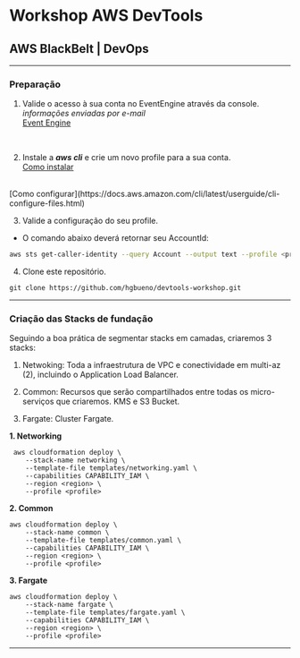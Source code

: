 # Workshop AWS DevTools
## AWS BlackBelt | DevOps


----

### **Preparação**

1. Valide o acesso à sua conta no EventEngine através da console. <br />
*informações enviadas por e-mail* <br />
[Event Engine](https://dashboard.eventengine.run/login)
<br />

2. Instale a ***aws cli*** e crie um novo profile para a sua conta.<br />
[Como instalar](https://docs.aws.amazon.com/cli/latest/userguide/install-cliv1.html)
<br />
[Como configurar](https://docs.aws.amazon.com/cli/latest/userguide/cli-configure-files.html)
<br />

3. Valide a configuração do seu profile.
* O comando abaixo deverá retornar seu AccountId:
```bash
aws sts get-caller-identity --query Account --output text --profile <profile>
```

4. Clone este repositório.
```
git clone https://github.com/hgbueno/devtools-workshop.git
```
----

### **Criação das Stacks de fundação**
Seguindo a boa prática de segmentar stacks em camadas, criaremos 3 stacks:
1. Netwoking: Toda a infraestrutura de VPC e conectividade em multi-az (2), incluindo o Application Load Balancer.

2. Common: Recursos que serão compartilhados entre todas os micro-serviços que criaremos. KMS e S3 Bucket.

3. Fargate: Cluster Fargate.


**1. Networking**
```
 aws cloudformation deploy \
    --stack-name networking \
    --template-file templates/networking.yaml \
    --capabilities CAPABILITY_IAM \
    --region <region> \
    --profile <profile>
```

**2. Common**
```
aws cloudformation deploy \
    --stack-name common \
    --template-file templates/common.yaml \
    --capabilities CAPABILITY_IAM \
    --region <region> \
    --profile <profile>
```
**3. Fargate**
```
aws cloudformation deploy \
    --stack-name fargate \
    --template-file templates/fargate.yaml \
    --capabilities CAPABILITY_IAM \
    --region <region> \
    --profile <profile>
```

----
